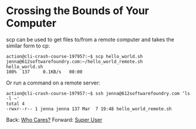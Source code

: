 # Crossing the Bounds of Your Computer

scp can be used to get files to/from a remote computer and takes the similar form to cp:

```
action@cli-crash-course-197957:~$ scp hello_world.sh jenna@612softwarefoundry.com:~/hello_world_remote.sh
hello_world.sh                                                     100%  137     0.1KB/s   00:00
```

Or run a command on a remote server:

```
action@cli-crash-course-197957:~$ ssh jenna@612softwarefoundry.com ‘ls -l ~'
total 4
-rwxr--r-- 1 jenna jenna 137 Mar  7 19:48 hello_world_remote.sh
```

Back: [Who Cares?](11_who_cares.md)	
Forward: [Super User](13_super_user.md)
